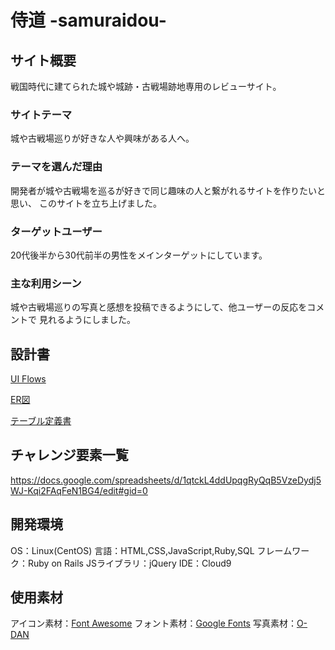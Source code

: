 # 侍道 -samuraidou-

## サイト概要
戦国時代に建てられた城や城跡・古戦場跡地専用のレビューサイト。

### サイトテーマ
城や古戦場巡りが好きな人や興味がある人へ。

### テーマを選んだ理由
開発者が城や古戦場を巡るが好きで同じ趣味の人と繋がれるサイトを作りたいと思い、
このサイトを立ち上げました。

### ターゲットユーザー
20代後半から30代前半の男性をメインターゲットにしています。

### 主な利用シーン
城や古戦場巡りの写真と感想を投稿できるようにして、他ユーザーの反応をコメントで
見れるようにしました。


## 設計書
[UI Flows](https://docs.google.com/spreadsheets/d/1okkqrCvtCkX3liqhvLJ3byr0whOM4wCYug15mR9tKus/edit#gid=0)

[ER図](https://docs.google.com/spreadsheets/d/1eg_-s4LeyG94Xsx6YJ7fZG8KRRMvMvGSP6AvmX7zYhA/edit#gid=0)

[テーブル定義書](https://docs.google.com/spreadsheets/d/1o_CoSptU-fAlfKpo-u5sGtS9yncgbKVh3fxoJQe8J5A/edit#gid=858220341)

## チャレンジ要素一覧
https://docs.google.com/spreadsheets/d/1qtckL4ddUpqgRyQqB5VzeDydj5WJ-Kqi2FAqFeN1BG4/edit#gid=0

## 開発環境
OS：Linux(CentOS)
言語：HTML,CSS,JavaScript,Ruby,SQL
フレームワーク：Ruby on Rails
JSライブラリ：jQuery
IDE：Cloud9

## 使用素材
アイコン素材：[Font Awesome](https://fontawesome.com/)
フォント素材：[Google Fonts](https://fonts.google.com/)
写真素材：[O-DAN](https://o-dan.net/ja/)
